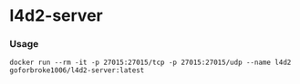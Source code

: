 # l4d2-server

### Usage

```shell
docker run --rm -it -p 27015:27015/tcp -p 27015:27015/udp --name l4d2 goforbroke1006/l4d2-server:latest
```